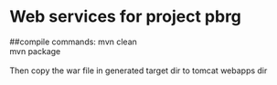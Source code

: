 # Web services for project pbrg

##compile commands:
mvn clean<br/>
mvn package<br/>
<br/>
Then copy the war file in generated target dir to tomcat webapps dir 

